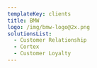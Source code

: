 ```yaml
---
templateKey: clients
title: BMW
logo: /img/bmw-logo@2x.png
solutionsList:
  - Customer Relationship
  - Cortex
  - Customer Loyalty
---
```


